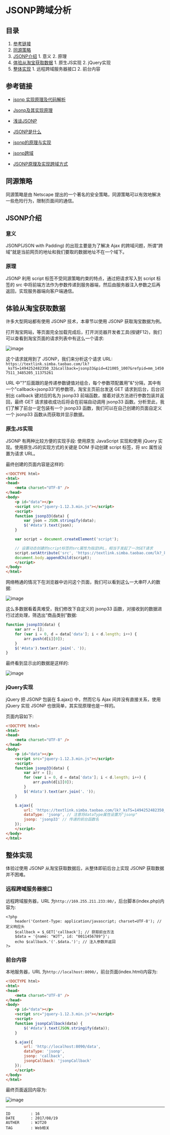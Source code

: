 
# JSONP跨域分析 #

## 目录 ##

1. [参考链接](#href1)
2. [同源策略](#href2)
3. [JSONP介绍](#href3)
 [](#href4)   1. 意义
 [](#href5)   2. 原理
4. [体验从淘宝获取数据](#href6)
 [](#href7)   1. 原生JS实现
 [](#href8)   2. jQuery实现
5. [整体实现](#href9)
 [](#href10)   1. 远程跨域服务器接口
 [](#href11)   2. 前台内容

## <a name="href1">参考链接</a> ##

- [jsonp 实现原理及代码解析](https://segmentfault.com/a/1190000008127050)

- [Jsonp及其实现原理](https://segmentfault.com/a/1190000008479489)

- [浅谈JSONP](https://segmentfault.com/a/1190000003746509)

- [JSONP是什么](https://segmentfault.com/a/1190000007935557)

- [jsonp的原理与实现](https://segmentfault.com/a/1190000007665361)

- [jsonp跨域](https://segmentfault.com/a/1190000006146207)

- [JSONP原理及实现跨域方式](https://segmentfault.com/a/1190000002799156)

## <a name="href2">同源策略</a> ##

同源策略是由 Netscape 提出的一个著名的安全策略，同源策略可以有效地解决一些危险行为，限制页面间的通信。

## <a name="href3">JSONP介绍</a> ##

### <a name="href3-1">意义</a> ###

JSONP(JSON with Padding) 的出现主要是为了解决 Ajax 的跨域问题，所谓“跨域”就是当前网页的地址和我们要取的数据地址不在一个域下。

### <a name="href3-2">原理</a> ###

JSONP 利用 script 标签不受同源策略约束的特点，通过把请求写入到 script 标签的 src 中将前端方法作为参数传递到服务器端，然后由服务器注入参数之后再返回，实现服务器端向客户端通信。

## <a name="href4">体验从淘宝获取数据</a> ##

许多大型网站都有使用 JSONP 技术，本章节以使用 JSONP 获取淘宝数据为例。  

打开淘宝网站，等页面完全加载完成后，打开浏览器开发者工具(按键F12)，我们可以查看到淘宝页面的请求列表中有这么一个请求:

![image](https://raw.githubusercontent.com/WebUnion-core/anthill/master/WJT20/images/w14.png)

这个请求就用到了 JSONP，我们来分析这个请求 URL: `https://textlink.simba.taobao.com/lk?_ksTS=1494252482350_32&callback=jsonp33&pid=421005_1007&refpid=mm_14507511_3485205_11375261`

URL 中"?"后面跟的是传递参数键值对组合，每个参数项配置用"&"分隔，其中有一个"callback=jsonp33"的参数项，淘宝主页前台发送 GET 请求到后台，后台识别出 callback 键对应的名为 jsonp33 前端函数，接着对该方法进行参数包装并返回，最终 GET 请求接收成功后将会在前端自动调用 jsonp33 函数。分析至此，我们了解了前台一定包装有一个 jsonp33 函数，我们可以在自己创建的页面自定义一个 jsonp33 函数从而获取并显示数据。

### <a name="href4-3">原生JS实现</a> ###

JSONP 有两种比较方便的实现手段: 使用原生 JavaScript 实现和使用 jQuery 实现。使用原生JS的实现方式的关键是 DOM 手动创建 script 标签，将 src 属性设置为请求 URL。

最终创建的页面内容是这样的:

```html
<!DOCTYPE html>
<html>
<head>
    <meta charset="UTF-8" />
</head>
<body>
    <p id="data"></p>
    <script src="jquery-1.12.3.min.js"></script>
    <script>
    function jsonp33(data) {
        var json = JSON.stringify(data);
        $('#data').text(json);
    }

    var script = document.createElement('script');

    // 设置动态创建的script标签的src属性为指定URL，相当于发起了一次GET请求
    script.setAttribute('src', 'https://textlink.simba.taobao.com/lk?_ksTS=1494252482350_32&callback=jsonp33&pid=421005_1007&refpid=mm_14507511_3485205_11375261');
    document.body.appendChild(script);
    </script>
</body>
</html>
```

网络畅通的情况下在浏览器中访问这个页面，我们可以看到这么一大串吓人的数据:

![image](https://raw.githubusercontent.com/WebUnion-core/anthill/master/WJT20/images/w15.png)

这么多数据看着真难受，我们修改下自定义的 jsonp33 函数，对接收到的数据进行过滤处理，筛选出“商品类别”数据:

```js
function jsonp33(data) {
    var arr = [];
    for (var i = 0, d = data['data']; i < d.length; i++) {
        arr.push(d[i][0]);
    }
    $('#data').text(arr.join('、'));
}
```

最终看到显示出的数据是这样的:

![image](https://raw.githubusercontent.com/WebUnion-core/anthill/master/WJT20/images/w16.png)

### <a name="href4-4">jQuery实现</a> ###

jQuery 把 JSONP 包装在 $.ajax() 中，然而它与 Ajax 间并没有直接关系，使用 jQuery 实现 JSONP 也很简单，其实现原理也是一样的。

页面内容如下:

```html
<!DOCTYPE html>
<html>
<head>
    <meta charset="UTF-8" />
</head>
<body>
    <p id="data"></p>
    <script src="jquery-1.12.3.min.js"></script>
    <script>
    function jsonp33(data) {
        var arr = [];
        for (var i = 0, d = data['data']; i < d.length; i++) {
            arr.push(d[i][0]);
        }
        $('#data').text(arr.join('、'));
    }

    $.ajax({
        url: 'https://textlink.simba.taobao.com/lk?_ksTS=1494252482350_32&callback=jsonp33&pid=421005_1007&refpid=mm_14507511_3485205_11375261',
        dataType: 'jsonp', // 注意将dataType属性设置为"jsonp"
        jsonp: 'jsonp33' // 传递的前台函数名
    });
    </script>
</body>
</html>
```

## <a name="href5">整体实现</a> ##

体验过使用 JSONP 从淘宝获取数据后，从整体即前后台上实现 JSONP 获取数据并不困难。

### <a name="href5-5">远程跨域服务器接口</a> ###

远程跨域服务器，URL 为`http://169.255.211.233:80/`，后台脚本(index.php)内容为:

```
<?php
    header('Content-Type: application/javascript; charset=UTF-8'); // 定义响应头
    $callback = $_GET['callback']; // 获取前台方法
    $data = '{name: "WJT", id: "0011456789"}';
    echo $callback.'('.$data.')'; // 注入参数并返回
?>
```

### <a name="href5-6">前台内容</a> ###

本地服务器，URL 为`http://localhost:8090/`，前台页面(index.html)内容为:

```html
<!DOCTYPE html>
<html>
<head>
    <meta charset="UTF-8" />
</head>
<body>
    <p id="data"></p>
    <script src="jquery-1.12.3.min.js"></script>
    <script>
    function jsonpCallback(data) {
        $('#data').text(JSON.stringify(data));
    }

    $.ajax({
        url: 'http://localhost:8090/data',
        dataType: 'jsonp',
        jsonp: 'callback',
        jsonpCallback: 'jsonpCallback'
    });
    </script>
</body>
</html>
```

最终页面返回内容为:

![image](https://raw.githubusercontent.com/WebUnion-core/anthill/master/WJT20/images/w17.png)

---

```
ID         : 16
DATE       : 2017/08/19
AUTHER     : WJT20
TAG        : Web相关
```

